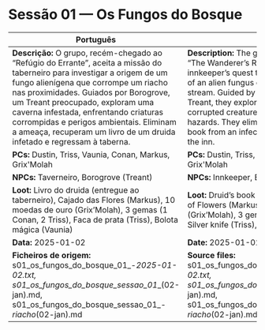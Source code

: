 # Sessão 01 — Os Fungos do Bosque

| Português | English |
|-----------|---------|
| **Descrição:** O grupo, recém-chegado ao “Refúgio do Errante”, aceita a missão do taberneiro para investigar a origem de um fungo alienígena que corrompe um riacho nas proximidades. Guiados por Borogrove, um Treant preocupado, exploram uma caverna infestada, enfrentando criaturas corrompidas e perigos ambientais. Eliminam a ameaça, recuperam um livro de um druida infetado e regressam à taberna. | **Description:** The group, newly arrived at “The Wanderer’s Refuge”, accepts the innkeeper’s quest to investigate the source of an alien fungus corrupting a nearby stream. Guided by Borogrove, a concerned Treant, they explore an infested cave, facing corrupted creatures and environmental hazards. They eliminate the threat, recover a book from an infected druid, and return to the inn. |
| **PCs:** Dustin, Triss, Vaunia, Conan, Markus, Grix'Molah | **PCs:** Dustin, Triss, Vaunia, Conan, Markus, Grix'Molah |
| **NPCs:** Taverneiro, Borogrove (Treant) | **NPCs:** Innkeeper, Borogrove (Treant) |
| **Loot:** Livro do druida (entregue ao taberneiro), Cajado das Flores (Markus), 10 moedas de ouro (Grix’Molah), 3 gemas (1 Conan, 2 Triss), Faca de prata (Triss), Bolota mágica (Vaunia) | **Loot:** Druid’s book (given to innkeeper), Staff of Flowers (Markus), 10 gold coins (Grix’Molah), 3 gems (1 Conan, 2 Triss), Silver knife (Triss), Magic acorn (Vaunia) |
| **Data:** 2025-01-02 | **Date:** 2025-01-02 |
| **Ficheiros de origem:** s01_os_fungos_do_bosque_01_-_2025-01-02.txt, s01_os_fungos_do_bosque_sessao_01__(02-jan).md, s01_os_fungos_do_bosque_sessao_01_-_riacho_(02-jan).md | **Source files:** s01_os_fungos_do_bosque_01_-_2025-01-02.txt, s01_os_fungos_do_bosque_sessao_01__(02-jan).md, s01_os_fungos_do_bosque_sessao_01_-_riacho_(02-jan).md |
